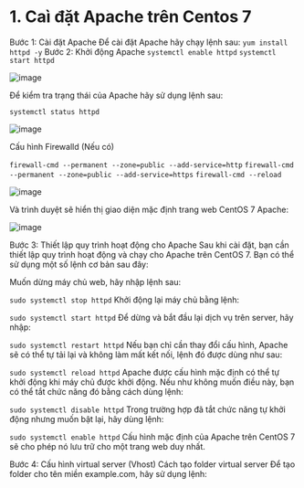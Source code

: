 # 1. Caì đặt Apache trên Centos 7
Bước 1: Cài đặt Apache
Để cài đặt Apache hãy chạy lệnh sau:
`yum install httpd -y`
Bước 2: Khởi động Apache
`systemctl enable httpd`
`systemctl start httpd`

![image](https://user-images.githubusercontent.com/101684058/161010633-e61f86af-8e7f-49cf-877a-c950fe3d6c8a.png)

Để kiểm tra trạng thái của Apache hãy sử dụng lệnh sau:

`systemctl status httpd`

![image](https://user-images.githubusercontent.com/101684058/161010795-a33c4319-729c-4cd2-8944-84c9214bb2d8.png)

 Cấu hình Firewalld (Nếu có)

`firewall-cmd --permanent --zone=public --add-service=http`
`firewall-cmd --permanent --zone=public --add-service=https`
`firewall-cmd --reload`

![image](https://user-images.githubusercontent.com/101684058/161017613-013eb4c2-b0ed-44c0-8d1c-a910f64d714f.png)

Và trình duyệt sẽ hiển thị giao diện mặc định trang web CentOS 7 Apache:

![image](https://user-images.githubusercontent.com/101684058/161019269-50a66b3b-7afa-4913-853a-9548b179022a.png)


Bước 3: Thiết lập quy trình hoạt động cho Apache
Sau khi cài đặt, bạn cần thiết lập quy trình hoạt động và chạy cho Apache trên CentOS 7. Bạn có thể sử dụng một số lệnh cơ bản sau đây:

Muốn dừng máy chủ web, hãy nhập lệnh sau:

`sudo systemctl stop httpd`
Khởi động lại máy chủ bằng lệnh:

`sudo systemctl start httpd`
Để dừng và bắt đầu lại dịch vụ trên server, hãy nhập:

`sudo systemctl restart httpd`
Nếu bạn chỉ cần thay đổi cấu hình, Apache sẽ có thể tự tải lại và không làm mất kết nối, lệnh đó được dùng như sau:

`sudo systemctl reload httpd`
Apache được cấu hình mặc định có thể tự khởi động khi máy chủ được khởi động. Nếu như không muốn điều này, bạn có thể tắt chức năng đó bằng cách dùng lệnh:

`sudo systemctl disable httpd`
Trong trường hợp đã tắt chức năng tự khởi động nhưng muốn bật lại, hãy dùng lệnh:

`sudo systemctl enable httpd`
Cấu hình mặc định của Apache trên CentOS 7 sẽ cho phép nó lưu trữ cho một trang web duy nhất.

Bước 4: Cấu hình virtual server (Vhost)
Cách tạo folder virtual server
Để tạo folder cho tên miền example.com, hãy sử dụng lệnh:
